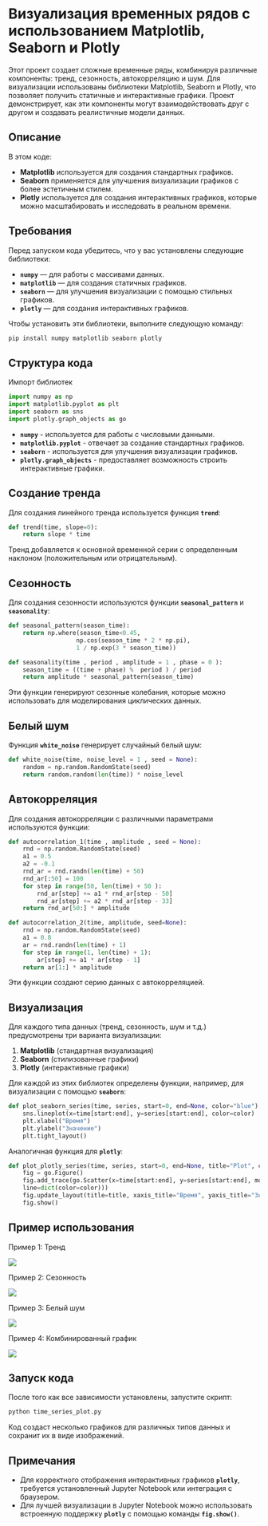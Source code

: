 # Визуализация временных рядов с использованием Matplotlib, Seaborn и Plotly

Этот проект создает сложные временные ряды, комбинируя различные компоненты: тренд, сезонность, автокорреляцию и шум. Для визуализации использованы библиотеки Matplotlib, Seaborn и Plotly, что позволяет получить статичные и интерактивные графики. Проект демонстрирует, как эти компоненты могут взаимодействовать друг с другом и создавать реалистичные модели данных.

## Описание

В этом коде:
- **Matplotlib** используется для создания стандартных графиков.
- **Seaborn** применяется для улучшения визуализации графиков с более эстетичным стилем.
- **Plotly** используется для создания интерактивных графиков, которые можно масштабировать и исследовать в реальном времени.

## Требования

Перед запуском кода убедитесь, что у вас установлены следующие библиотеки:

- **`numpy`** — для работы с массивами данных.
- **`matplotlib`** — для создания статичных графиков.
- **`seaborn`** — для улучшения визуализации с помощью стильных графиков.
- **`plotly`** — для создания интерактивных графиков.

Чтобы установить эти библиотеки, выполните следующую команду:

```bash
pip install numpy matplotlib seaborn plotly
```

## Структура кода

Импорт библиотек

```python
import numpy as np
import matplotlib.pyplot as plt
import seaborn as sns
import plotly.graph_objects as go
```

- **`numpy`** - используется для работы с числовыми данными.
- **`matplotlib.pyplot`** - отвечает за создание стандартных графиков.
- **`seaborn`** - используется для улучшения визуализации графиков.
- **`plotly.graph_objects`** - предоставляет возможность строить интерактивные графики.

## Создание тренда

Для создания линейного тренда используется функция **`trend`**:

```python
def trend(time, slope=0):
    return slope * time
```
Тренд добавляется к основной временной серии с определенным наклоном (положительным или отрицательным).

## Сезонность

Для создания сезонности используются функции **`seasonal_pattern`** и **`seasonality`**:

```python
def seasonal_pattern(season_time):
    return np.where(season_time<0.45,
                   np.cos(season_time * 2 * np.pi),
                   1 / np.exp(3 * season_time))

def seasonality(time , period , amplitude = 1 , phase = 0 ):
    season_time = ((time + phase) %  period ) / period
    return amplitude * seasonal_pattern(season_time)

```
Эти функции генерируют сезонные колебания, которые можно использовать для моделирования циклических данных.

## Белый шум

Функция **`white_noise`** генерирует случайный белый шум:

```python
def white_noise(time, noise_level = 1 , seed = None):
    random = np.random.RandomState(seed)
    return random.random(len(time)) * noise_level
```

## Автокорреляция

Для создания автокорреляции с различными параметрами используются функции:

```python
def autocorrelation_1(time , amplitude , seed = None):
    rnd = np.random.RandomState(seed)
    a1 = 0.5
    a2 = -0.1
    rnd_ar = rnd.randn(len(time) + 50)
    rnd_ar[:50] = 100
    for step in range(50, len(time) + 50 ):
        rnd_ar[step] += a1 * rnd_ar[step - 50]
        rnd_ar[step] += a2 * rnd_ar[step - 33]
    return rnd_ar[50:] * amplitude

def autocorrelation_2(time, amplitude, seed=None):
    rnd = np.random.RandomState(seed)
    a1 = 0.8
    ar = rnd.randn(len(time) + 1)
    for step in range(1, len(time) + 1):
        ar[step] += a1 * ar[step - 1]
    return ar[1:] * amplitude
```
Эти функции создают серию данных с автокорреляцией.

## Визуализация

Для каждого типа данных (тренд, сезонность, шум и т.д.) предусмотрены три варианта визуализации:

1. **Matplotlib** (стандартная визуализация)
2. **Seaborn** (стилизованные графики)
3. **Plotly** (интерактивные графики)

Для каждой из этих библиотек определены функции, например, для визуализации с помощью **`seaborn`**:

```python
def plot_seaborn_series(time, series, start=0, end=None, color="blue"):
    sns.lineplot(x=time[start:end], y=series[start:end], color=color)
    plt.xlabel("Время")
    plt.ylabel("Значение")
    plt.tight_layout()
```

Аналогичная функция для **`plotly`**:

```python
def plot_plotly_series(time, series, start=0, end=None, title="Plot", color="blue"):
    fig = go.Figure()
    fig.add_trace(go.Scatter(x=time[start:end], y=series[start:end], mode='lines',
    line=dict(color=color)))
    fig.update_layout(title=title, xaxis_title="Время", yaxis_title="Значение")
    fig.show()
```

## Пример использования

Пример 1: Тренд

![](img/trend_plot_1.png)

Пример 2: Сезонность

![](img/seasonality_plot_1.png)

Пример 3: Белый шум

![](img/noise_plot.png)

Пример 4: Комбинированный график

![](img/noise_seasonality_trend_plot.png)


## Запуск кода

После того как все зависимости установлены, запустите скрипт:

```bash
python time_series_plot.py
```
Код создаст несколько графиков для различных типов данных и сохранит их в виде изображений.

## Примечания

- Для корректного отображения интерактивных графиков **`plotly`**, требуется установленный Jupyter Notebook или интеграция с браузером.
- Для лучшей визуализации в Jupyter Notebook можно использовать встроенную поддержку **`plotly`** с помощью команды **`fig.show()`**.
